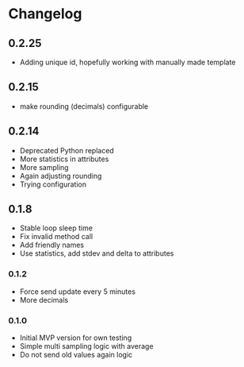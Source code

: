 # Changelog

## 0.2.25
- Adding unique id, hopefully working with manually made template

## 0.2.15

- make rounding (decimals) configurable

## 0.2.14

- Deprecated Python replaced
- More statistics in attributes
- More sampling
- Again adjusting rounding
- Trying configuration

## 0.1.8

- Stable loop sleep time
- Fix invalid method call
- Add friendly names
- Use statistics, add stdev and delta to attributes

### 0.1.2

- Force send update every 5 minutes
- More decimals

### 0.1.0

- Initial MVP version for own testing
- Simple multi sampling logic with average
- Do not send old values again logic
